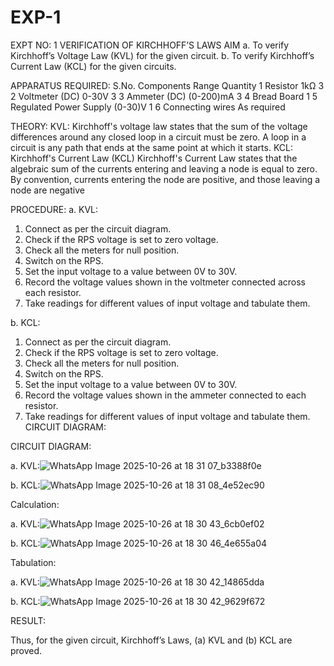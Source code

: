 # EXP-1
EXPT NO: 1	VERIFICATION OF KIRCHHOFF’S LAWS
AIM
a.   To verify Kirchhoff’s Voltage Law (KVL) for the given circuit. 
b.   To verify Kirchhoff’s Current Law (KCL) for the given circuits.

APPARATUS REQUIRED:
S.No.	Components	Range	Quantity
1	Resistor	1kΩ	3
2	Voltmeter (DC)	0-30V	3
3	Ammeter (DC)	(0-200)mA	3
4	Bread Board		1
5	Regulated Power Supply	(0-30)V	1
6	Connecting wires		As required

THEORY:
KVL: Kirchhoff's voltage law states that the sum of the voltage differences around any closed loop in a circuit must be zero. A loop in a circuit is any path that ends at the same point at which it starts.
KCL:
Kirchhoff's Current Law (KCL) Kirchhoff's Current Law states that the algebraic sum of the currents entering and leaving a node is equal to zero. By convention, currents entering the node are positive, and those leaving a node are negative


PROCEDURE:
a.   KVL:
1.   Connect as per the circuit diagram.
2.   Check if the RPS voltage is set to zero voltage.
3.   Check all the meters for null position.
4.   Switch on the RPS.
5.   Set the input voltage to a value between 0V to 30V.
6.   Record the voltage values shown in the voltmeter connected across each resistor.
7.   Take readings for different values of input voltage and tabulate them.


b.  KCL:
1.   Connect as per the circuit diagram.
2.   Check if the RPS voltage is set to zero voltage.
3.   Check all the meters for null position.
4.   Switch on the RPS.
5.   Set the input voltage to a value between 0V to 30V.
6.   Record the voltage values shown in the ammeter connected to each resistor.
7.   Take readings for different values of input voltage and tabulate them. 
CIRCUIT DIAGRAM:

CIRCUIT DIAGRAM:


a.   KVL:![WhatsApp Image 2025-10-26 at 18 31 07_b3388f0e](https://github.com/user-attachments/assets/97cbe913-8019-4d64-8dad-3ccf4a820491)

 


b.  KCL:![WhatsApp Image 2025-10-26 at 18 31 08_4e52ec90](https://github.com/user-attachments/assets/d6fde487-2c73-4c64-a19b-bfeb0146d683)

 

Calculation:

a.   KVL:![WhatsApp Image 2025-10-26 at 18 30 43_6cb0ef02](https://github.com/user-attachments/assets/1bd961fd-9713-422b-a913-9b1590e0f32e)



 


b.  KCL:![WhatsApp Image 2025-10-26 at 18 30 46_4e655a04](https://github.com/user-attachments/assets/0550cba5-60d8-45ee-86a8-e7c47f373a5e)






Tabulation:

a.   KVL:![WhatsApp Image 2025-10-26 at 18 30 42_14865dda](https://github.com/user-attachments/assets/9069fade-37be-42c3-b557-c0666a0b183c)


 


b.  KCL:![WhatsApp Image 2025-10-26 at 18 30 42_9629f672](https://github.com/user-attachments/assets/4a213406-d503-4688-bdec-9ca1fcae433d)





RESULT:

Thus, for the given circuit, Kirchhoff’s Laws, (a) KVL and (b) KCL are proved.
